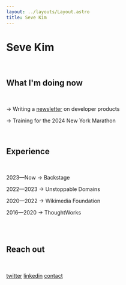 ```yaml
---
layout: ../layouts/Layout.astro
title: Seve Kim
---
```


# Seve Kim 

<br>

## What I'm doing now

<br>

→ Writing a [newsletter](https://developerproducts.com) on developer products

→ Training for the 2024 New York Marathon

<br>

## Experience

<br>

2023—Now  → Backstage

2022—2023 → Unstoppable Domains

2020—2022 → Wikimedia Foundation

2016—2020 → ThoughtWorks

<br/><br/>

## Reach out

<br>

[twitter](https://www.twitter.com/sevedkim)
[linkedin](https://www.linkedin.com/in/sevedkim)
[contact](/contact)

